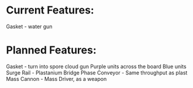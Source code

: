# Current Features:
  Gasket - water gun
# Planned Features:
  Gasket - turn into spore cloud gun
  Purple units across the board
  Blue units
  Surge Rail - Plastanium Bridge
  Phase Conveyor - Same throughput as plast
  Mass Cannon - Mass Driver, as a weapon
